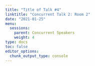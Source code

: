 ```yaml
---
title: "Title of Talk #4"
linktitle: "Concurrent Talk 2: Room 2"
date: "2021-01-25"
menu:
  sessions:
    parent: Concurrent Speakers
    weight: 4
type: docs
toc: false
editor_options:
  chunk_output_type: console
---
```


